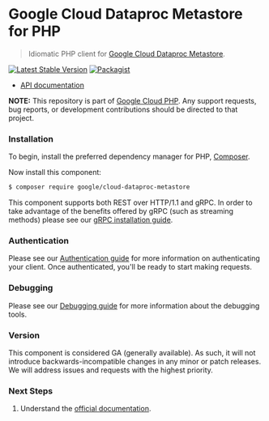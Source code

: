 # Google Cloud Dataproc Metastore for PHP

> Idiomatic PHP client for [Google Cloud Dataproc Metastore](https://cloud.google.com/dataproc-metastore).

[![Latest Stable Version](https://poser.pugx.org/google/cloud-dataproc-metastore/v/stable)](https://packagist.org/packages/google/cloud-dataproc-metastore) [![Packagist](https://img.shields.io/packagist/dm/google/cloud-dataproc-metastore.svg)](https://packagist.org/packages/google/cloud-dataproc-metastore)

* [API documentation](https://cloud.google.com/php/docs/reference/cloud-dataproc-metastore/latest)

**NOTE:** This repository is part of [Google Cloud PHP](https://github.com/googleapis/google-cloud-php). Any
support requests, bug reports, or development contributions should be directed to
that project.

### Installation

To begin, install the preferred dependency manager for PHP, [Composer](https://getcomposer.org/).

Now install this component:

```sh
$ composer require google/cloud-dataproc-metastore
```

This component supports both REST over HTTP/1.1 and gRPC. In order to take advantage of the benefits offered by gRPC (such as streaming methods)
please see our [gRPC installation guide](https://cloud.google.com/php/grpc).

### Authentication

Please see our [Authentication guide](https://github.com/googleapis/google-cloud-php/blob/main/AUTHENTICATION.md) for more information
on authenticating your client. Once authenticated, you'll be ready to start making requests.


### Debugging

Please see our [Debugging guide](https://github.com/googleapis/google-cloud-php/blob/main/DEBUG.md)
for more information about the debugging tools.

### Version

This component is considered GA (generally available). As such, it will not introduce backwards-incompatible changes in
any minor or patch releases. We will address issues and requests with the highest priority.

### Next Steps

1. Understand the [official documentation](https://cloud.google.com/dataproc-metastore/docs).
